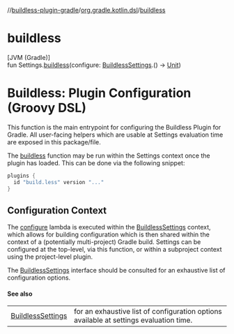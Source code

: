 //[buildless-plugin-gradle](../../index.md)/[org.gradle.kotlin.dsl](index.md)/[buildless](buildless.md)

# buildless

[JVM (Gradle)]\
fun Settings.[buildless](buildless.md)(configure: [BuildlessSettings](../build.less.plugin.gradle/-buildless-settings/index.md).() -&gt; [Unit](https://kotlinlang.org/api/latest/jvm/stdlib/kotlin/-unit/index.html))

# Buildless: Plugin Configuration (Groovy DSL)

This function is the main entrypoint for configuring the Buildless Plugin for Gradle. All user-facing helpers which are usable at Settings evaluation time are exposed in this package/file.

The [buildless](buildless.md) function may be run within the Settings context once the plugin has loaded. This can be done via the following snippet:

```groovy
plugins {
  id "build.less" version "..."
}
```

##  Configuration Context

The [configure](buildless.md) lambda is executed within the [BuildlessSettings](../build.less.plugin.gradle/-buildless-settings/index.md) context, which allows for building configuration which is then shared within the context of a (potentially multi-project) Gradle build. Settings can be configured at the top-level, via this function, or within a subproject context using the project-level plugin.

The [BuildlessSettings](../build.less.plugin.gradle/-buildless-settings/index.md) interface should be consulted for an exhaustive list of configuration options.

#### See also

| | |
|---|---|
| [BuildlessSettings](../build.less.plugin.gradle/-buildless-settings/index.md) | for an exhaustive list of configuration options available at settings evaluation time. |
